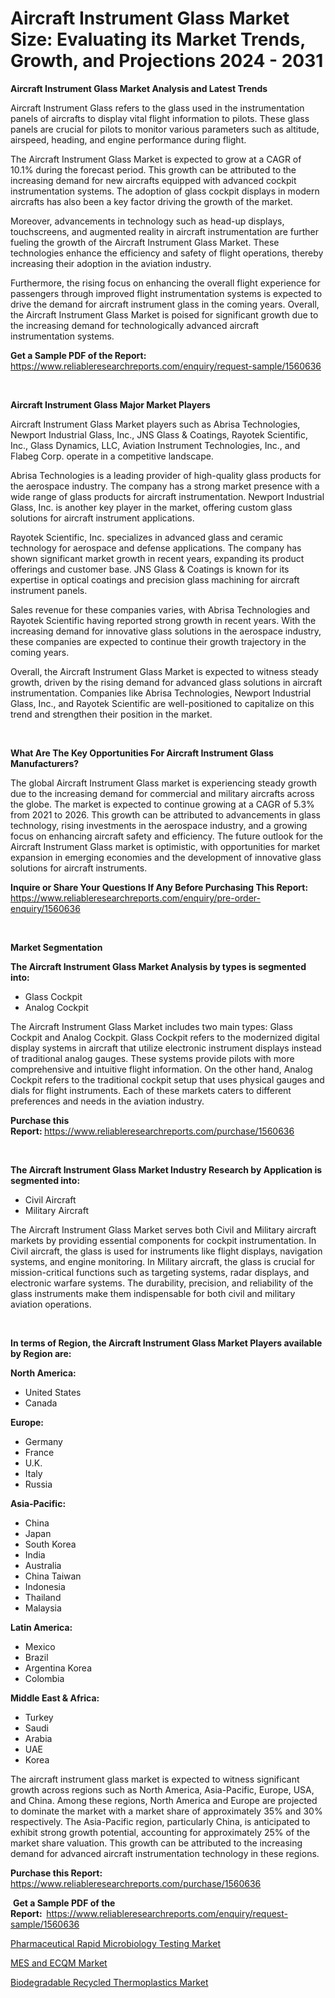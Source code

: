 <p><h1>Aircraft Instrument Glass Market Size: Evaluating its Market Trends, Growth, and Projections 2024 - 2031</h1></p><p><strong>Aircraft Instrument Glass Market Analysis and Latest Trends</strong></p>
<p><p>Aircraft Instrument Glass refers to the glass used in the instrumentation panels of aircrafts to display vital flight information to pilots. These glass panels are crucial for pilots to monitor various parameters such as altitude, airspeed, heading, and engine performance during flight.</p><p>The Aircraft Instrument Glass Market is expected to grow at a CAGR of 10.1% during the forecast period. This growth can be attributed to the increasing demand for new aircrafts equipped with advanced cockpit instrumentation systems. The adoption of glass cockpit displays in modern aircrafts has also been a key factor driving the growth of the market.</p><p>Moreover, advancements in technology such as head-up displays, touchscreens, and augmented reality in aircraft instrumentation are further fueling the growth of the Aircraft Instrument Glass Market. These technologies enhance the efficiency and safety of flight operations, thereby increasing their adoption in the aviation industry.</p><p>Furthermore, the rising focus on enhancing the overall flight experience for passengers through improved flight instrumentation systems is expected to drive the demand for aircraft instrument glass in the coming years. Overall, the Aircraft Instrument Glass Market is poised for significant growth due to the increasing demand for technologically advanced aircraft instrumentation systems.</p></p>
<p><strong>Get a Sample PDF of the Report:&nbsp;</strong> <a href="https://www.reliableresearchreports.com/enquiry/request-sample/1560636">https://www.reliableresearchreports.com/enquiry/request-sample/1560636</a></p>
<p>&nbsp;</p>
<p><strong>Aircraft Instrument Glass Major Market Players</strong></p>
<p><p>Aircraft Instrument Glass Market players such as Abrisa Technologies, Newport Industrial Glass, Inc., JNS Glass & Coatings, Rayotek Scientific, Inc., Glass Dynamics, LLC, Aviation Instrument Technologies, Inc., and Flabeg Corp. operate in a competitive landscape. </p><p>Abrisa Technologies is a leading provider of high-quality glass products for the aerospace industry. The company has a strong market presence with a wide range of glass products for aircraft instrumentation. Newport Industrial Glass, Inc. is another key player in the market, offering custom glass solutions for aircraft instrument applications.</p><p>Rayotek Scientific, Inc. specializes in advanced glass and ceramic technology for aerospace and defense applications. The company has shown significant market growth in recent years, expanding its product offerings and customer base. JNS Glass & Coatings is known for its expertise in optical coatings and precision glass machining for aircraft instrument panels.</p><p>Sales revenue for these companies varies, with Abrisa Technologies and Rayotek Scientific having reported strong growth in recent years. With the increasing demand for innovative glass solutions in the aerospace industry, these companies are expected to continue their growth trajectory in the coming years. </p><p>Overall, the Aircraft Instrument Glass Market is expected to witness steady growth, driven by the rising demand for advanced glass solutions in aircraft instrumentation. Companies like Abrisa Technologies, Newport Industrial Glass, Inc., and Rayotek Scientific are well-positioned to capitalize on this trend and strengthen their position in the market.</p></p>
<p>&nbsp;</p>
<p><strong>What Are The Key Opportunities For Aircraft Instrument Glass Manufacturers?</strong></p>
<p><p>The global Aircraft Instrument Glass market is experiencing steady growth due to the increasing demand for commercial and military aircrafts across the globe. The market is expected to continue growing at a CAGR of 5.3% from 2021 to 2026. This growth can be attributed to advancements in glass technology, rising investments in the aerospace industry, and a growing focus on enhancing aircraft safety and efficiency. The future outlook for the Aircraft Instrument Glass market is optimistic, with opportunities for market expansion in emerging economies and the development of innovative glass solutions for aircraft instruments.</p></p>
<p><strong>Inquire or Share Your Questions If Any Before Purchasing This Report:</strong> <a href="https://www.reliableresearchreports.com/enquiry/pre-order-enquiry/1560636">https://www.reliableresearchreports.com/enquiry/pre-order-enquiry/1560636</a></p>
<p>&nbsp;</p>
<p><strong>Market Segmentation</strong></p>
<p><strong>The Aircraft Instrument Glass Market Analysis by types is segmented into:</strong></p>
<p><ul><li>Glass Cockpit</li><li>Analog Cockpit</li></ul></p>
<p><p>The Aircraft Instrument Glass Market includes two main types: Glass Cockpit and Analog Cockpit. Glass Cockpit refers to the modernized digital display systems in aircraft that utilize electronic instrument displays instead of traditional analog gauges. These systems provide pilots with more comprehensive and intuitive flight information. On the other hand, Analog Cockpit refers to the traditional cockpit setup that uses physical gauges and dials for flight instruments. Each of these markets caters to different preferences and needs in the aviation industry.</p></p>
<p><strong>Purchase this Report:&nbsp;</strong><a href="https://www.reliableresearchreports.com/purchase/1560636">https://www.reliableresearchreports.com/purchase/1560636</a></p>
<p>&nbsp;</p>
<p><strong>The Aircraft Instrument Glass Market Industry Research by Application is segmented into:</strong></p>
<p><ul><li>Civil Aircraft</li><li>Military Aircraft</li></ul></p>
<p><p>The Aircraft Instrument Glass Market serves both Civil and Military aircraft markets by providing essential components for cockpit instrumentation. In Civil aircraft, the glass is used for instruments like flight displays, navigation systems, and engine monitoring. In Military aircraft, the glass is crucial for mission-critical functions such as targeting systems, radar displays, and electronic warfare systems. The durability, precision, and reliability of the glass instruments make them indispensable for both civil and military aviation operations.</p></p>
<p>&nbsp;</p>
<p><strong>In terms of Region, the Aircraft Instrument Glass Market Players available by Region are:</strong></p>
<p>
    <p> <strong> North America: </strong>
        <ul>
            <li>United States</li>
            <li>Canada</li>
        </ul>
        </p> 
    <p> <strong> Europe: </strong>
        <ul>
            <li>Germany</li>
            <li>France</li>
            <li>U.K.</li>
            <li>Italy</li>
            <li>Russia</li>
        </ul>
        </p> 
    <p> <strong> Asia-Pacific: </strong>
        <ul>
            <li>China</li>
            <li>Japan</li>
            <li>South Korea</li>
            <li>India</li>
            <li>Australia</li>
            <li>China Taiwan</li>
            <li>Indonesia</li>
            <li>Thailand</li>
            <li>Malaysia</li>
        </ul>
        </p> 
    <p> <strong> Latin America: </strong>
        <ul>
            <li>Mexico</li>
            <li>Brazil</li>
            <li>Argentina Korea</li>
            <li>Colombia</li>
        </ul>
        </p> 
    <p> <strong> Middle East & Africa: </strong>
        <ul>
            <li>Turkey</li>
            <li>Saudi</li>
            <li>Arabia</li>
            <li>UAE</li>
            <li>Korea</li>
        </ul>
    </p>
    </p>
<p><p>The aircraft instrument glass market is expected to witness significant growth across regions such as North America, Asia-Pacific, Europe, USA, and China. Among these regions, North America and Europe are projected to dominate the market with a market share of approximately 35% and 30% respectively. The Asia-Pacific region, particularly China, is anticipated to exhibit strong growth potential, accounting for approximately 25% of the market share valuation. This growth can be attributed to the increasing demand for advanced aircraft instrumentation technology in these regions.</p></p>
<p><strong>Purchase this Report: </strong><a href="https://www.reliableresearchreports.com/purchase/1560636">https://www.reliableresearchreports.com/purchase/1560636</a></p>
<p>&nbsp;<strong>Get a Sample PDF of the Report:&nbsp;&nbsp;</strong><a href="https://www.reliableresearchreports.com/enquiry/request-sample/1560636">https://www.reliableresearchreports.com/enquiry/request-sample/1560636</a></p>
<p><strong></strong></p>
<p><p><a href="https://view.publitas.com/reportprime-1/pharmaceutical-rapid-microbiology-testing-market-research-report-unlocks-analysis-on-the-market-financial-status-market-size-and-market-revenue-upto-2030/">Pharmaceutical Rapid Microbiology Testing Market</a></p><p><a href="https://view.publitas.com/reportprime-1/mes-and-ecqm-market-analysis-examines-its-scope-on-growth-opportunities-and-forecasted-trends-spanning-from-2023-to-2030/">MES and ECQM Market</a></p><p><a href="https://view.publitas.com/reportprime-1/global-biodegradable-recycled-thermoplastics-market-by-types-applications-and-major-players-with-regional-growth-rate-analysis-and-development-situation-from-2023-to-2030/">Biodegradable Recycled Thermoplastics Market</a></p></p>